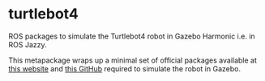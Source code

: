 # turtlebot4
ROS packages to simulate the Turtlebot4 robot in Gazebo Harmonic i.e. in ROS Jazzy.

This metapackage wraps up a minimal set of official packages available at [this website](https://turtlebot.github.io/turtlebot4-user-manual/software/turtlebot4_simulator.html) and [this GitHub](https://github.com/turtlebot) required to simulate the robot in Gazebo.
